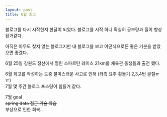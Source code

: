 ```yaml
---
layout: post
title: 6월 회고
---
```


블로그를 다시 시작한지 한달이 되었다.
블로그를 시작 하니 확실히 공부량과 질이 향상 된거같다.

아직은 아무도 찾지 않는 블로그지만 내 블로그를 보고 어떤식으로든 좋은 기분을 받았으면 좋겠다.

6월 25일 강원도 정선에서 열린 스파르탄 레이스 21km를 체육관 동생들과 출전 했다.

6월 회고를 작성하는 도중 불미스러운 사고로 인해 (좌측 요추 횡돌기 2,3,4번 골절ㅠㅠ)  
7월 몇 주간 블로그 포스팅이 힘들거 같다.

7월 goal  
~~spring data 접근 기술 학습~~  
부상으로 인한 회복..

